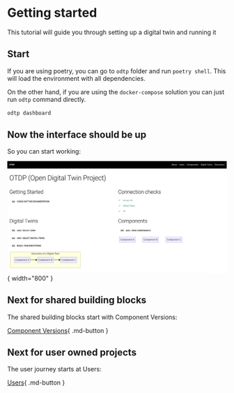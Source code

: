 # Getting started

This tutorial will guide you through setting up a digital twin and running it

## Start

If you are using poetry, you can go to `odtp` folder and run `poetry shell`. This will load the environment with all dependencies.

On the other hand, if you are using the `docker-compose` solution you can just run `odtp` command directly.

``` sh
odtp dashboard
```

## Now the interface should be up

So you can start working:

![Dashboard serving](../static/tutorials/getting-started/dashboard-start.png){ width="800" }

## Next for shared building blocks

The shared building blocks start with Component Versions:

[Component Versions](component-versions.md){ .md-button }

## Next for user owned projects

The user journey starts at Users:

[Users](users.md){ .md-button }
